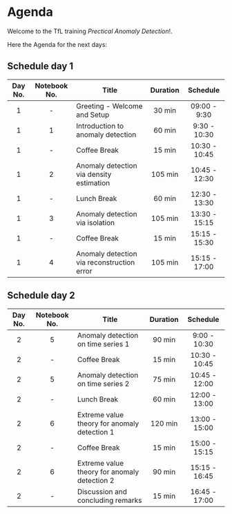 # Agenda

Welcome to the TfL training *Prectical Anomaly Detection*!. 

Here the Agenda for the next days: 

## Schedule day 1

|Day No.|Notebook No. | Title |Duration|Schedule|
|:------:|:------:|-----|:------:|:------:|
| 1| -| Greeting - Welcome and Setup| 30 min|09:00 - 9:30|
| 1| 1| Introduction to anomaly detection |  60 min |   9:30 - 10:30|
| 1| -| Coffee Break |  15 min |   10:30 - 10:45|
| 1| 2| Anomaly detection via density estimation |  105 min |   10:45 - 12:30|
| 1| -| Lunch Break | 60 min   |   12:30 - 13:30|
| 1| 3| Anomaly detection via isolation |   105 min    |   13:30 - 15:15|
| 1| -| Coffee Break |  15 min |   15:15 - 15:30|
| 1| 4| Anomaly detection via reconstruction error | 105 min  |    15:15 - 17:00|

## Schedule day 2

|Day No.|Notebook No. | Title |Duration|Schedule|
|:------:|:------:|-----|:------:|:------:|
| 2| 5| Anomaly detection on time series 1|  90 min  |    9:00 - 10:30 |
| 2| -| Coffee Break |  15 min |   10:30 - 10:45|
| 2| 5| Anomaly detection on time series 2|   75 min  |    10:45 - 12:00 |
| 2| -| Lunch Break | 60 min   |   12:00 - 13:00|
| 2| 6| Extreme value theory for anomaly detection 1| 120 min  |    13:00 - 15:00 |
| 2| -| Coffee Break |  15 min |   15:00 - 15:15|
| 2| 6| Extreme value theory for anomaly detection 2|  90 min  |    15:15 - 16:45 |
| 2| -| Discussion and concluding remarks |  15 min  |    16:45 - 17:00 |
